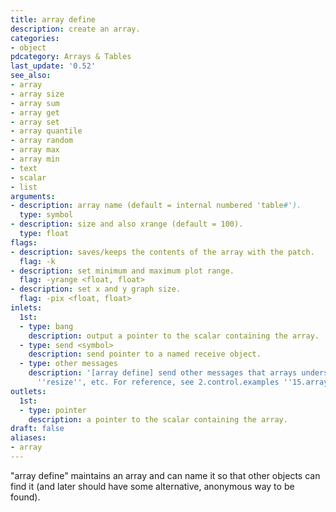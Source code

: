 ```yaml
---
title: array define
description: create an array.
categories:
- object
pdcategory: Arrays & Tables
last_update: '0.52'
see_also:
- array
- array size
- array sum
- array get
- array set
- array quantile
- array random
- array max
- array min
- text
- scalar
- list
arguments:
- description: array name (default = internal numbered 'table#').
  type: symbol
- description: size and also xrange (default = 100).
  type: float
flags:
- description: saves/keeps the contents of the array with the patch.
  flag: -k
- description: set minimum and maximum plot range.
  flag: -yrange <float, float>
- description: set x and y graph size.
  flag: -pix <float, float>
inlets:
  1st:
  - type: bang
    description: output a pointer to the scalar containing the array.
  - type: send <symbol>
    description: send pointer to a named receive object.
  - type: other messages
    description: '[array define] send other messages that arrays understand like ''const'',
      ''resize'', etc. For reference, see 2.control.examples ''15.array'' and ''16.more.arrays''.'
outlets:
  1st:
  - type: pointer
    description: a pointer to the scalar containing the array.
draft: false
aliases:
- array
---
```

"array define" maintains an array and can name it so that other objects can find it (and later should have some alternative, anonymous way to be found).

